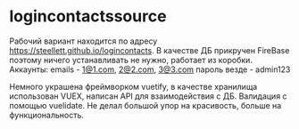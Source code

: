 # logincontactssource
Рабочий вариант находится по адресу https://steellett.github.io/logincontacts.
В качестве ДБ прикручен FireBase поэтому ничего устанавливать не нужно, работает из коробки.
Аккаунты: emails        - 1@1.com, 2@2.com, 3@3.com
          пароль везде  - admin123
          
Немного украшена фреймворком vuetify, в качестве хранилища использован VUEX, написан API для взаимодействия с ДБ.
Валидация с помощью vuelidate. 
Не делал большой упор на красивость, больше на функциональность.

